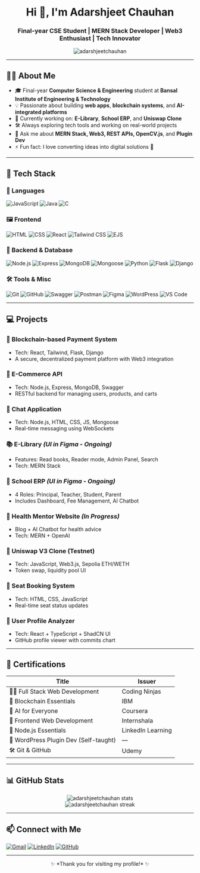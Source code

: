 <h1 align="center">Hi 👋, I'm Adarshjeet Chauhan</h1>
<h3 align="center">Final-year CSE Student | MERN Stack Developer | Web3 Enthusiast | Tech Innovator</h3>

<p align="center">
  <img src="https://komarev.com/ghpvc/?username=adarshjeetchauhan&label=Profile%20views&color=0e75b6&style=flat" alt="adarshjeetchauhan" />
</p>

---

## 🧑‍💻 About Me

- 🎓 Final-year **Computer Science & Engineering** student at **Bansal Institute of Engineering & Technology**  
- 💡 Passionate about building **web apps**, **blockchain systems**, and **AI-integrated platforms**  
- 🔭 Currently working on: **E-Library**, **School ERP**, and **Uniswap Clone**  
- 🛠️ Always exploring tech tools and working on real-world projects  
- 💬 Ask me about **MERN Stack, Web3, REST APIs, OpenCV.js**, and **Plugin Dev**  
- ⚡ Fun fact: I love converting ideas into digital solutions 🚀  

---

## 💼 Tech Stack

### 🚀 Languages
![JavaScript](https://img.shields.io/badge/-JavaScript-F7DF1E?logo=javascript&logoColor=000)
![Java](https://img.shields.io/badge/-Java-007396?logo=java&logoColor=fff)
![C](https://img.shields.io/badge/-C-00599C?logo=c&logoColor=fff)

### 🖼️ Frontend
![HTML](https://img.shields.io/badge/-HTML5-E34F26?logo=html5&logoColor=fff)
![CSS](https://img.shields.io/badge/-CSS3-1572B6?logo=css3&logoColor=fff)
![React](https://img.shields.io/badge/-React-61DAFB?logo=react&logoColor=000)
![Tailwind CSS](https://img.shields.io/badge/-TailwindCSS-38B2AC?logo=tailwind-css&logoColor=fff)
![EJS](https://img.shields.io/badge/-EJS-20232A?logo=javascript&logoColor=fff)

### 🔧 Backend & Database
![Node.js](https://img.shields.io/badge/-Node.js-339933?logo=node.js&logoColor=fff)
![Express](https://img.shields.io/badge/-Express-000000?logo=express&logoColor=fff)
![MongoDB](https://img.shields.io/badge/-MongoDB-47A248?logo=mongodb&logoColor=fff)
![Mongoose](https://img.shields.io/badge/-Mongoose-880000?logo=mongoose&logoColor=fff)
![Python](https://img.shields.io/badge/-Python-3776AB?logo=python&logoColor=fff)
![Flask](https://img.shields.io/badge/-Flask-000000?logo=flask&logoColor=fff)
![Django](https://img.shields.io/badge/-Django-092E20?logo=django&logoColor=fff)

### 🛠️ Tools & Misc
![Git](https://img.shields.io/badge/-Git-F05032?logo=git&logoColor=fff)
![GitHub](https://img.shields.io/badge/-GitHub-181717?logo=github&logoColor=fff)
![Swagger](https://img.shields.io/badge/-Swagger-85EA2D?logo=swagger&logoColor=000)
![Postman](https://img.shields.io/badge/-Postman-FF6C37?logo=postman&logoColor=fff)
![Figma](https://img.shields.io/badge/-Figma-F24E1E?logo=figma&logoColor=fff)
![WordPress](https://img.shields.io/badge/-WordPress-21759B?logo=wordpress&logoColor=fff)
![VS Code](https://img.shields.io/badge/-VSCode-007ACC?logo=visual-studio-code&logoColor=fff)

---

## 💻 Projects

### 🔗 Blockchain-based Payment System
- Tech: React, Tailwind, Flask, Django
- A secure, decentralized payment platform with Web3 integration

### 🛒 E-Commerce API
- Tech: Node.js, Express, MongoDB, Swagger
- RESTful backend for managing users, products, and carts

### 💬 Chat Application
- Tech: Node.js, HTML, CSS, JS, Mongoose
- Real-time messaging using WebSockets

### 📚 E-Library *(UI in Figma - Ongoing)*
- Features: Read books, Reader mode, Admin Panel, Search
- Tech: MERN Stack

### 🏫 School ERP *(UI in Figma - Ongoing)*
- 4 Roles: Principal, Teacher, Student, Parent
- Includes Dashboard, Fee Management, AI Chatbot

### 🧠 Health Mentor Website *(In Progress)*
- Blog + AI Chatbot for health advice
- Tech: MERN + OpenAI

### 🔁 Uniswap V3 Clone (Testnet)
- Tech: JavaScript, Web3.js, Sepolia ETH/WETH
- Token swap, liquidity pool UI

### 🎫 Seat Booking System
- Tech: HTML, CSS, JavaScript
- Real-time seat status updates

### 📄 User Profile Analyzer
- Tech: React + TypeScript + ShadCN UI
- GitHub profile viewer with commits chart

---

## 📜 Certifications

| Title | Issuer |
|-------|--------|
| 🧑‍💻 Full Stack Web Development | Coding Ninjas |
| 🔐 Blockchain Essentials | IBM |
| 🧠 AI for Everyone | Coursera |
| 🎨 Frontend Web Development | Internshala |
| 🧩 Node.js Essentials | LinkedIn Learning |
| 🔧 WordPress Plugin Dev (Self-taught) | — |
| 🛠️ Git & GitHub | Udemy |

---

## 📊 GitHub Stats

<p align="center">
  <img src="https://github-readme-stats.vercel.app/api?username=adarshjeet0&show_icons=true&theme=radical" alt="adarshjeetchauhan stats" />
  <br />
  <img src="https://github-readme-streak-stats.herokuapp.com/?user=adarshjeet0&theme=radical" alt="adarshjeetchauhan streak" />
</p>

---

## 📫 Connect with Me

<p align="left">
  <a href="mailto:adarshjeetc@gmail.com"><img src="https://img.shields.io/badge/Gmail-EA4335?logo=gmail&logoColor=white" alt="Gmail" /></a>
  <a href="https://linkedin.com/in/adarshjeet-chauhan" target="_blank"><img src="https://img.shields.io/badge/LinkedIn-0077B5?logo=linkedin&logoColor=white" alt="LinkedIn" /></a>
  <a href="https://github.com/adarshjeet0"><img src="https://img.shields.io/badge/GitHub-181717?logo=github&logoColor=white" alt="GitHub" /></a>
</p>

---

<p align="center">
  ✨ *Thank you for visiting my profile!* ✨
</p>

